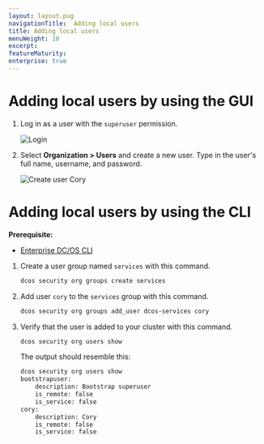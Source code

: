 ```yaml
---
layout: layout.pug
navigationTitle:  Adding local users
title: Adding local users
menuWeight: 10
excerpt:
featureMaturity:
enterprise: true
---
```




# Adding local users by using the GUI

1. Log in as a user with the `superuser` permission.
   
   ![Login](/1.9/img/gui-installer-login-ee.gif)

1. Select **Organization > Users** and create a new user. Type in the user's full name, username, and password. 
        
   ![Create user Cory](/1.9/img/service-group3.png)
   
   
# Adding local users by using the CLI

**Prerequisite:**
- [Enterprise DC/OS CLI](/1.9/cli/enterprise-cli/)


1.  Create a user group named `services` with this command.

    ```bash
    dcos security org groups create services
    ```
    
1.  Add user `cory` to the `services` group with this command. 

    ```bash
    dcos security org groups add_user dcos-services cory
    ```
    
1.  Verify that the user is added to your cluster with this command.

    ```bash
    dcos security org users show
    ```
    
    The output should resemble this:
    
    ```bash
    dcos security org users show
    bootstrapuser:
        description: Bootstrap superuser
        is_remote: false
        is_service: false
    cory:
        description: Cory
        is_remote: false
        is_service: false
    ```

